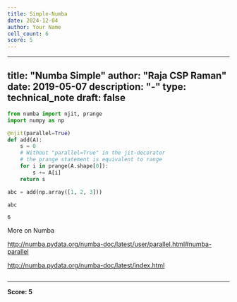 ```yaml
---
title: Simple-Numba
date: 2024-12-04
author: Your Name
cell_count: 6
score: 5
---
```


---
title: "Numba Simple"
author: "Raja CSP Raman"
date: 2019-05-07
description: "-"
type: technical_note
draft: false
---

```python
from numba import njit, prange
import numpy as np

@njit(parallel=True)
def add(A):
    s = 0
    # Without "parallel=True" in the jit-decorator
    # the prange statement is equivalent to range
    for i in prange(A.shape[0]):
        s += A[i]
    return s
```


```python
abc = add(np.array([1, 2, 3]))
```


```python
abc
```




    6



More on Numba

http://numba.pydata.org/numba-doc/latest/user/parallel.html#numba-parallel

http://numba.pydata.org/numba-doc/latest/index.html


```python

```


---
**Score: 5**